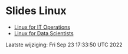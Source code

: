# Slides Linux

- [Linux for IT Operations](linux-ops.html)
- [Linux for Data Scientists](linux-ds.html)

Laatste wijziging: Fri Sep 23 17:33:50 UTC 2022